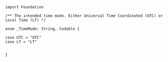     import Foundation

    /** The intended time mode. Either Universal Time Coordinated (UTC) or Local Time (LT) */

    enum _TimeMode: String, Codable {

    case UTC = "UTC"
    case LT = "LT"


    }
